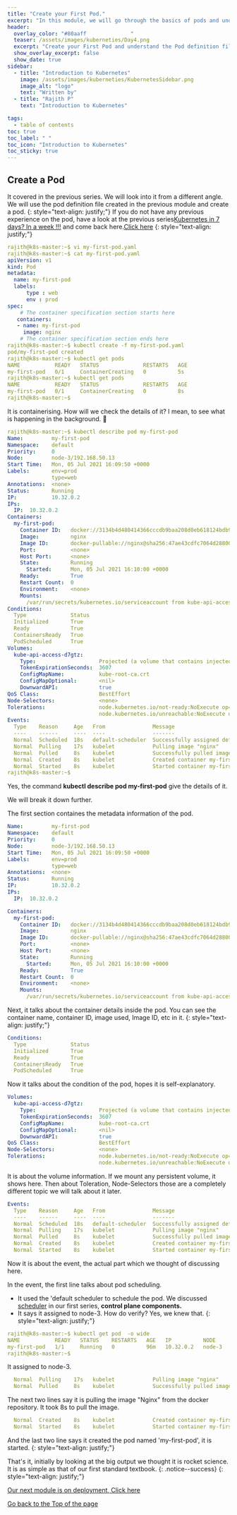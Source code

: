 ```yaml
---
title: "Create your First Pod."
excerpt: "In this module, we will go through the basics of pods and understand the structure of pod definition."
header:
  overlay_color: "#80aaff              "
  teaser: /assets/images/kuberneties/Day4.png
  excerpt: "Create your First Pod and understand the Pod definition file."
  show_overlay_excerpt: false
  show_date: true
sidebar:
  - title: "Introduction to Kubernetes"
    image: /assets/images/kuberneties/KubernetesSidebar.png
    image_alt: "logo"
    text: "Written by"
  - title: "Rajith P"
    text: "Introduction to Kubernetes"

tags:
  - table of contents
toc: true
toc_label: " "
toc_icon: "Introduction to Kubernetes"
toc_sticky: true
---
```


##  Create a Pod 

It covered in the previous series. We will look into it from a different angle. We will use the pod definition file created in the previous module and create a pod.
{: style="text-align: justify;"}
If you do not have any previous experience on the pod, have a look at the previous series[Kubernetes in 7 days? In a week !!!](https://www.rajith.in/Kubernetes/#kubernetes-learning-series) and come back here.[Click here](https://www.rajith.in/Kubernetes/KubernetesPart4_Pods/#creating-a-pod)
{: style="text-align: justify;"}

```yaml
rajith@k8s-master:~$ vi my-first-pod.yaml 
rajith@k8s-master:~$ cat my-first-pod.yaml 
apiVersion: v1
kind: Pod
metadata:
  name: my-first-pod
  labels:
      type : web
      env : prod  
spec:
    # The container specification section starts here
   containers:
   - name: my-first-pod
     image: nginx
    # The container specification section ends here
rajith@k8s-master:~$ kubectl create -f my-first-pod.yaml 
pod/my-first-pod created
rajith@k8s-master:~$ kubectl get pods 
NAME           READY   STATUS              RESTARTS   AGE
my-first-pod   0/1     ContainerCreating   0          5s
rajith@k8s-master:~$ kubectl get pods 
NAME           READY   STATUS              RESTARTS   AGE
my-first-pod   0/1     ContainerCreating   0          8s
rajith@k8s-master:~$
```
It is containerising. How will we check the details of it? I mean, to see what is happening in the background. 🤔

```yaml
rajith@k8s-master:~$ kubectl describe pod my-first-pod 
Name:         my-first-pod
Namespace:    default
Priority:     0
Node:         node-3/192.168.50.13
Start Time:   Mon, 05 Jul 2021 16:09:50 +0000
Labels:       env=prod
              type=web
Annotations:  <none>
Status:       Running
IP:           10.32.0.2
IPs:
  IP:  10.32.0.2
Containers:
  my-first-pod:
    Container ID:   docker://3134b4d480414366cccdb9baa208d0eb618124bdb92c13e2f715b335510f61d9
    Image:          nginx
    Image ID:       docker-pullable://nginx@sha256:47ae43cdfc7064d28800bc42e79a429540c7c80168e8c8952778c0d5af1c09db
    Port:           <none>
    Host Port:      <none>
    State:          Running
      Started:      Mon, 05 Jul 2021 16:10:00 +0000
    Ready:          True
    Restart Count:  0
    Environment:    <none>
    Mounts:
      /var/run/secrets/kubernetes.io/serviceaccount from kube-api-access-d7gtz (ro)
Conditions:
  Type              Status
  Initialized       True 
  Ready             True 
  ContainersReady   True 
  PodScheduled      True 
Volumes:
  kube-api-access-d7gtz:
    Type:                    Projected (a volume that contains injected data from multiple sources)
    TokenExpirationSeconds:  3607
    ConfigMapName:           kube-root-ca.crt
    ConfigMapOptional:       <nil>
    DownwardAPI:             true
QoS Class:                   BestEffort
Node-Selectors:              <none>
Tolerations:                 node.kubernetes.io/not-ready:NoExecute op=Exists for 300s
                             node.kubernetes.io/unreachable:NoExecute op=Exists for 300s
Events:
  Type    Reason     Age   From               Message
  ----    ------     ----  ----               -------
  Normal  Scheduled  18s   default-scheduler  Successfully assigned default/my-first-pod to node-3
  Normal  Pulling    17s   kubelet            Pulling image "nginx"
  Normal  Pulled     8s    kubelet            Successfully pulled image "nginx" in 8.907628369s
  Normal  Created    8s    kubelet            Created container my-first-pod
  Normal  Started    8s    kubelet            Started container my-first-pod
rajith@k8s-master:~$ 
```
Yes, the command **kubectl describe pod my-first-pod** give the details of it.

We will break it down further. 

The first section containes the metadata information of the pod.
```yaml
Name:         my-first-pod
Namespace:    default
Priority:     0
Node:         node-3/192.168.50.13
Start Time:   Mon, 05 Jul 2021 16:09:50 +0000
Labels:       env=prod
              type=web
Annotations:  <none>
Status:       Running
IP:           10.32.0.2
IPs:
  IP:  10.32.0.2
```

```yaml
Containers:
  my-first-pod:
    Container ID:   docker://3134b4d480414366cccdb9baa208d0eb618124bdb92c13e2f715b335510f61d9
    Image:          nginx
    Image ID:       docker-pullable://nginx@sha256:47ae43cdfc7064d28800bc42e79a429540c7c80168e8c8952778c0d5af1c09db
    Port:           <none>
    Host Port:      <none>
    State:          Running
      Started:      Mon, 05 Jul 2021 16:10:00 +0000
    Ready:          True
    Restart Count:  0
    Environment:    <none>
    Mounts:
      /var/run/secrets/kubernetes.io/serviceaccount from kube-api-access-d7gtz (ro)
```
Next, it talks about the container details inside the pod. You can see the container name, container ID, image used,  Image ID, etc in it.
{: style="text-align: justify;"}

```yaml
Conditions:
  Type              Status
  Initialized       True 
  Ready             True 
  ContainersReady   True 
  PodScheduled      True 
```
Now it talks about the condition of the pod, hopes it is self-explanatory. 


```yaml
Volumes:
  kube-api-access-d7gtz:
    Type:                    Projected (a volume that contains injected data from multiple sources)
    TokenExpirationSeconds:  3607
    ConfigMapName:           kube-root-ca.crt
    ConfigMapOptional:       <nil>
    DownwardAPI:             true
QoS Class:                   BestEffort
Node-Selectors:              <none>
Tolerations:                 node.kubernetes.io/not-ready:NoExecute op=Exists for 300s
                             node.kubernetes.io/unreachable:NoExecute op=Exists for 300s
```
It is about the volume information. If we mount any persistent volume, it shows here. Then about Toleration, Node-Selectors those are a completely different topic we will talk about it later.

```yaml
Events:
  Type    Reason     Age   From               Message
  ----    ------     ----  ----               -------
  Normal  Scheduled  18s   default-scheduler  Successfully assigned default/my-first-pod to node-3
  Normal  Pulling    17s   kubelet            Pulling image "nginx"
  Normal  Pulled     8s    kubelet            Successfully pulled image "nginx" in 8.907628369s
  Normal  Created    8s    kubelet            Created container my-first-pod
  Normal  Started    8s    kubelet            Started container my-first-pod
```
Now it is about the event, the actual part which we thought of discussing here. 

In the event, the first line talks about pod scheduling. 
* It used the 'default scheduler to schedule the pod. We discussed [scheduler](https://www.rajith.in/Kubernetes/KubernetesPart2/#control-plane-components--master-node-) in our first series, **control plane components.**
* It says it assigned to node-3.
How do verify? Yes, we knew that. 
{: style="text-align: justify;"}
```yaml
rajith@k8s-master:~$ kubectl get pod  -o wide
NAME           READY   STATUS    RESTARTS   AGE   IP          NODE     NOMINATED NODE   READINESS GATES
my-first-pod   1/1     Running   0          96m   10.32.0.2   node-3   <none>           <none>
rajith@k8s-master:~$ 
```
It assigned to node-3. 

```yaml
  Normal  Pulling    17s   kubelet            Pulling image "nginx"
  Normal  Pulled     8s    kubelet            Successfully pulled image "nginx" in 8.907628369s
``` 
The next two lines say it is pulling the image "Nginx" from the docker repository. It took 8s to pull the image. 

```yaml
  Normal  Created    8s    kubelet            Created container my-first-pod
  Normal  Started    8s    kubelet            Started container my-first-pod
```
And the last two line says it created the pod named 'my-first-pod', it is started.
{: style="text-align: justify;"}

That's it, initially by looking at the big output we thought it is rocket science. It is as simple as that of our first standard textbook. 
{: .notice--success}
{: style="text-align: justify;"}

[Our next module is on deployment, Click here](https://rajith.in/Kubernetes/KubernetesPart5_Deployment-1/)

<div markdown="0"><a href="#" class="btn btn--success">Go back to the Top of the page </a></div>



